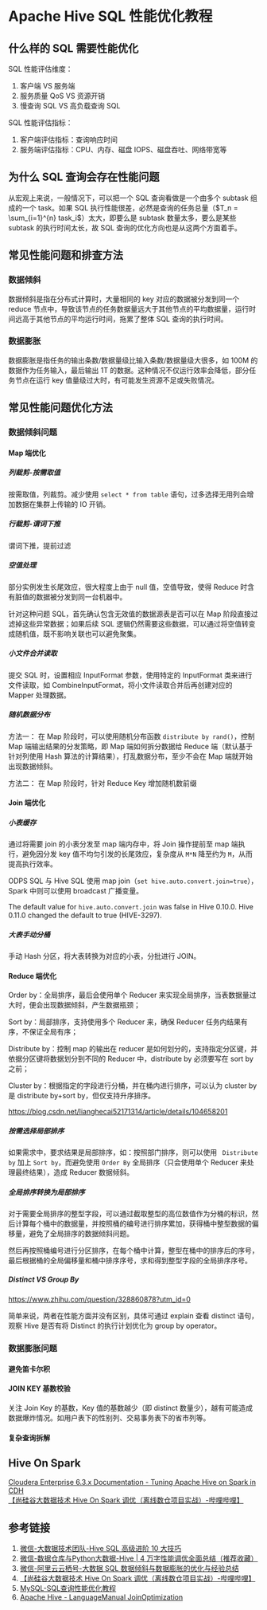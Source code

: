 # Apache Hive SQL 性能优化教程


## 什么样的 SQL 需要性能优化


SQL 性能评估维度：
1. 客户端 VS 服务端
2. 服务质量 QoS VS 资源开销
3. 慢查询 SQL VS 高负载查询 SQL 


SQL 性能评估指标：
1. 客户端评估指标：查询响应时间
2. 服务端评估指标：CPU、内存、磁盘 IOPS、磁盘吞吐、网络带宽等


## 为什么 SQL 查询会存在性能问题


从宏观上来说，一般情况下，可以把一个 SQL 查询看做是一个由多个 subtask 组成的一个 task。如果 SQL 执行性能很差，必然是查询的任务总量（$T_n = \sum_{i=1}^{n} task_i$）太大，即要么是 subtask 数量太多，要么是某些 subtask 的执行时间太长，故 SQL 查询的优化方向也是从这两个方面着手。


## 常见性能问题和排查方法


### 数据倾斜

数据倾斜是指在分布式计算时，大量相同的 key 对应的数据被分发到同一个 reduce 节点中，导致该节点的任务数据量远大于其他节点的平均数据量，运行时间远高于其他节点的平均运行时间，拖累了整体 SQL 查询的执行时间。

### 数据膨胀

数据膨胀是指任务的输出条数/数据量级比输入条数/数据量级大很多，如 100M 的数据作为任务输入，最后输出 1T 的数据。这种情况不仅运行效率会降低，部分任务节点在运行 key 值量级过大时，有可能发生资源不足或失败情况。

## 常见性能问题优化方法


### 数据倾斜问题

#### Map 端优化

##### 列裁剪-按需取值

按需取值，列裁剪。减少使用 `select * from table` 语句，过多选择无用列会增加数据在集群上传输的 IO 开销。

##### 行裁剪-谓词下推

谓词下推，提前过滤

##### 空值处理

部分实例发生长尾效应，很大程度上由于 null 值，空值导致，使得 Reduce 时含有脏值的数据被分发到同一台机器中。

针对这种问题 SQL，首先确认包含无效值的数据源表是否可以在 Map 阶段直接过滤掉这些异常数据；如果后续 SQL 逻辑仍然需要这些数据，可以通过将空值转变成随机值，既不影响关联也可以避免聚集。

##### 小文件合并读取

提交 SQL 时，设置相应 InputFormat 参数，使用特定的 InputFormat 类来进行文件读取，如 CombineInputFormat，将小文件读取合并后再创建对应的 Mapper 处理数据。

##### 随机数据分布

方法一：
在 Map 阶段时，可以使用随机分布函数 `distribute by rand()`，控制 Map 端输出结果的分发策略，即 Map 端如何拆分数据给 Reduce 端（默认基于针对列使用 Hash 算法的计算结果），打乱数据分布，至少不会在 Map 端就开始出现数据倾斜。

方法二：
在 Map 阶段时，针对 Reduce Key 增加随机数前缀

#### Join 端优化


##### 小表缓存


通过将需要 join 的小表分发至 map 端内存中，将 Join 操作提前至 map 端执行，避免因分发 key 值不均匀引发的长尾效应，复杂度从 `M*N` 降至约为 `M`，从而提高执行效率。

ODPS SQL 与 Hive SQL 使用 map join（`set hive.auto.convert.join=true`），Spark 中则可以使用 broadcast 广播变量。

The default value for `hive.auto.convert.join` was false in Hive 0.10.0.  Hive 0.11.0 changed the default to true (HIVE-3297). 

##### 大表手动分桶

手动 Hash 分区，将大表转换为对应的小表，分批进行 JOIN。

#### Reduce 端优化

Order by：全局排序，最后会使用单个 Reducer 来实现全局排序，当表数据量过大时，便会出现数据倾斜，产生数据瓶颈；

Sort by：局部排序，支持使用多个 Reducer 来，确保 Reducer 任务内结果有序，不保证全局有序；

Distribute by：控制 map 的输出在 reducer 是如何划分的，支持指定分区键，并依据分区键将数据划分到不同的 Reducer 中，distribute by 必须要写在 sort by 之前；

Cluster by：根据指定的字段进行分桶，并在桶内进行排序，可以认为 cluster by 是 distribute by+sort by，但仅支持升序排序。


https://blog.csdn.net/lianghecai52171314/article/details/104658201

##### 按需选择局部排序

如果需求中，要求结果是局部排序，如：按照部门排序，则可以使用 ` Distribute by` 加上 `Sort by`，而避免使用 `Order By` 全局排序（只会使用单个 Reducer 来处理最终结果），造成 Reducer 数据倾斜。

##### 全局排序转换为局部排序

对于需要全局排序的整型字段，可以通过截取整型的高位数值作为分桶的标识，然后计算每个桶中的数据量，并按照桶的编号进行排序累加，获得桶中整型数据的偏移量，避免了全局排序的数据倾斜问题。

然后再按照桶编号进行分区排序，在每个桶中计算，整型在桶中的排序后的序号，最后根据桶的全局偏移量和桶中排序序号，求和得到整型字段的全局排序序号。


##### Distinct VS Group By

https://www.zhihu.com/question/328860878?utm_id=0

简单来说，两者在性能方面并没有区别，具体可通过 explain 查看 distinct 语句，观察 Hive 是否有将 Distinct 的执行计划优化为 group by operator。

### 数据膨胀问题


#### 避免笛卡尔积


#### JOIN KEY 基数校验

关注 Join Key 的基数，Key 值的基数越少（即 distinct 数量少），越有可能造成数据爆炸情况。如用户表下的性别列、交易事务表下的省市列等。

#### 复杂查询拆解



## Hive On Spark


[Cloudera Enterprise 6.3.x Documentation - Tuning Apache Hive on Spark in CDH](https://docs.cloudera.com/documentation/enterprise/6/6.3/topics/admin_hos_tuning.html#hos_tuning)
[【尚硅谷大数据技术 Hive On Spark 调优（离线数仓项目实战）-哔哩哔哩】](https://b23.tv/f2mPHla)

## 参考链接
1. [微信-大数据技术团队-Hive SQL 高级进阶 10 大技巧](https://mp.weixin.qq.com/s/AKXXfbGBqndv6Fe1yjHryA)
2. [微信-数据仓库与Python大数据-Hive | 4 万字性能调优全面总结（推荐收藏）](https://mp.weixin.qq.com/s/9BCFrUqtDsrf7w8ipRow0Q)
3. [微信-阿里云云栖号-大数据 SQL 数据倾斜与数据膨胀的优化与经验总结](https://mp.weixin.qq.com/s/0N0ZFFIZtQLp7CBBWuh_pQ)
4. [【尚硅谷大数据技术 Hive On Spark 调优（离线数仓项目实战）-哔哩哔哩】](https://b23.tv/f2mPHla)
5. [MySQL-SQL查询性能优化教程](work/component/Back-End/MySQL/solution/MySQL-SQL查询性能优化教程.md)
6. [Apache Hive - LanguageManual JoinOptimization](https://cwiki.apache.org/confluence/display/hive/languagemanual+joinoptimization)

